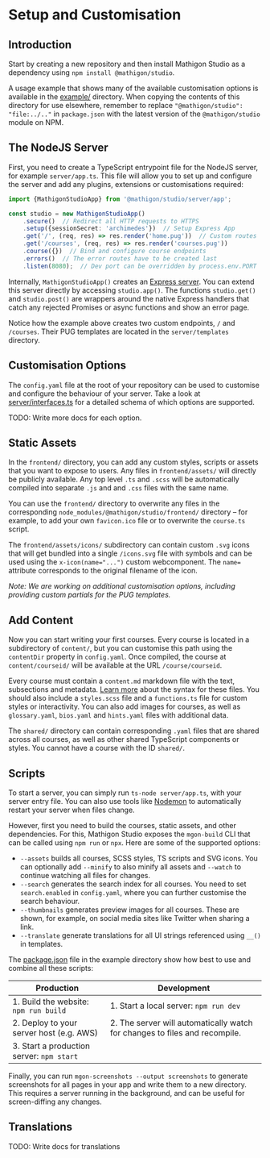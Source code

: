 # Setup and Customisation

## Introduction

Start by creating a new repository and then install Mathigon Studio as a dependency using
`npm install @mathigon/studio`.

A usage example that shows many of the available customisation options is available in the
[example/](example) directory. When copying the contents of this directory for use elsewhere,
remember to replace `"@mathigon/studio": "file:../.."` in `package.json` with the latest version
of the `@mathigon/studio` module on NPM.

## The NodeJS Server

First, you need to create a TypeScript entrypoint file for the NodeJS server, for example
`server/app.ts`. This file will allow you to set up and configure the server and add any plugins,
extensions or customisations required:

```ts
import {MathigonStudioApp} from '@mathigon/studio/server/app';

const studio = new MathigonStudioApp()
    .secure()  // Redirect all HTTP requests to HTTPS
    .setup({sessionSecret: 'archimedes'})  // Setup Express App
    .get('/', (req, res) => res.render('home.pug'))  // Custom routes
    .get('/courses', (req, res) => res.render('courses.pug'))
    .course({})  // Bind and configure course endpoints
    .errors()  // The error routes have to be created last
    .listen(8080);  // Dev port can be overridden by process.env.PORT
```

Internally, `MathigonStudioApp()` creates an [Express server](https://expressjs.com/). You can
extend this server directly by accessing `studio.app()`. The functions `studio.get()` and
`studio.post()` are wrappers around the native Express handlers that catch any rejected Promises
or async functions and show an error page.

Notice how the example above creates two custom endpoints, `/` and `/courses`. Their PUG templates
are located in the `server/templates` directory.

## Customisation Options

The `config.yaml` file at the root of your repository can be used to customise and configure the
behaviour of your server. Take a look at [server/interfaces.ts](../server/interfaces.ts#L92) for a
detailed schema of which options are supported.

TODO: Write more docs for each option.

## Static Assets

In the `frontend/` directory, you can add any custom styles, scripts or assets that you want to
expose to users. Any files in `frontend/assets/` will directly be publicly available.  Any top
level `.ts` and `.scss` will be automatically compiled into separate `.js` and and `.css` files
with the same name.

You can use the `frontend/` directory to overwrite any files in the corresponding
`node_modules/@mathigon/studio/frontend/` directory – for example, to add your own `favicon.ico`
file or to overwrite the `course.ts` script.

The `frontend/assets/icons/` subdirectory can contain custom `.svg` icons that will get bundled
into a single `/icons.svg` file with symbols and can be used using the `x-icon(name="...")`
custom webcomponent. The `name=` attribute corresponds to the original filename of the icon.

_Note: We are working on additional customisation options, including providing custom partials for
the PUG templates._

## Add Content

Now you can start writing your first courses. Every course is located in a subdirectory of
`content/`, but you can customise this path using the `contentDir` property in `config.yaml`.
Once compiled, the course at `content/courseid/` will be available at the URL `/course/courseid`.

Every course must contain a `content.md` markdown file with the text, subsections and  metadata.
[Learn more](markdown.md) about the syntax for these files. You should also include a `styles.scss`
file and a `functions.ts` file for custom styles or interactivity. You can also add images for
courses, as well as `glossary.yaml`, `bios.yaml` and `hints.yaml` files with additional data.

The `shared/` directory can contain corresponding `.yaml` files that are shared across all courses,
as well as other shared TypeScript components or styles. You cannot have a course with the ID
`shared/`.

## Scripts

To start a server, you can simply run `ts-node server/app.ts`, with your server entry file. You
can also use tools like [Nodemon](https://nodemon.io/) to automatically restart your server when
files change.

However, first you need to build the courses, static assets, and other dependencies. For this,
Mathigon Studio exposes the `mgon-build` CLI that can be called using `npm run` or `npx`. Here are
some of the supported options:

* `--assets` builds all courses, SCSS styles, TS scripts and SVG icons. You can optionally add
  `--minify` to also minify all assets and `--watch` to continue watching all files for changes.
* `--search` generates the search index for all courses. You need to set `search.enabled` in
  `config.yaml`, where you can further customise the search behaviour.
* `--thumbnails` generates preview images for all courses. These are shown, for example, on social
  media sites like Twitter when sharing a link.
* `--translate` generate translations for all UI strings referenced using `__()` in templates.

The [package.json](example/package.json) file in the example directory show how best to use and
combine all these scripts:

| Production                                | Development                            |
| ----------------------------------------- | -------------------------------------- |
| 1. Build the website: `npm run build`     | 1. Start a local server: `npm run dev` |
| 2. Deploy to your server host (e.g. AWS)  | 2. The server will automatically watch for changes to files and recompile. |
| 3. Start a production server: `npm start` |                                        |

Finally, you can run `mgon-screenshots --output screenshots` to generate screenshots for all pages
in your app and write them to a new directory. This requires a server running in the background,
and can be useful for screen-diffing any changes.

## Translations

TODO: Write docs for translations
